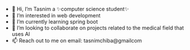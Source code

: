 - 👋 Hi, I’m Tasnim a ✨computer science student✨
- 👀 I’m interested in web development
- 🌱 I’m currently learning spring boot
- 💞️ I’m looking to collaborate on projects related to the medical field that uses AI
- 📫 Reach out to me on email: tasnimchiba@gmailcom
